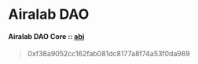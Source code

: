 # Airalab DAO

#### Airalab DAO Core :: [abi](https://github.com/airalab/core/blob/master/abi/modules/Core.json)

> 0xf38a9052cc162fab081dc8177a8f74a53f0da989
